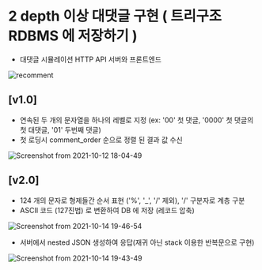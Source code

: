 # 2 depth 이상 대댓글 구현 ( 트리구조 RDBMS 에 저장하기 )  
* 대댓글 시뮬레이션 HTTP API 서버와 프론트엔드  

![recomment](https://user-images.githubusercontent.com/12610035/136926043-491cc55e-1dfe-47e3-b336-eb3d233638d8.gif)  

## [v1.0]  
* 연속된 두 개의 문자열을 하나의 레벨로 지정  (ex: '00' 첫 댓글, '0000' 첫 댓글의 첫 대댓글, '01' 두번째 댓글)  
* 첫 로딩시 comment_order 순으로 정렬 된 결과 값 수신  

![Screenshot from 2021-10-12 18-04-49](https://user-images.githubusercontent.com/12610035/136926491-b737a6ed-00aa-4fd0-9950-e4f24eadce6a.png)  

## [v2.0]  
* 124 개의 문자로 형제들간 순서 표현 ('%', '_', '/' 제외), '/' 구분자로 계층 구분  
* ASCII 코드 (127진법) 로 변환하여 DB 에 저장 (레코드 압축)  

![Screenshot from 2021-10-14 19-46-54](https://user-images.githubusercontent.com/12610035/137303132-7caaadfc-1272-4126-8b2f-ddd2ecc5e3d9.png)  

* 서버에서 nested JSON 생성하여 응답(재귀 아닌 stack 이용한 반복문으로 구현)  

![Screenshot from 2021-10-14 19-43-49](https://user-images.githubusercontent.com/12610035/137302730-fbebff53-6519-40ce-a1b1-f49de1390bfd.png)  
